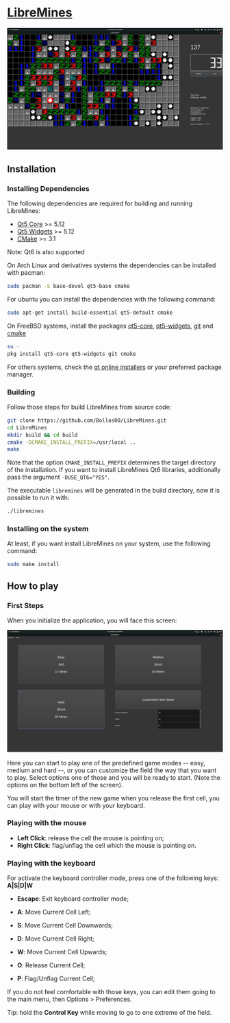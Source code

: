 # [LibreMines](https://github.com/Bollos00/LibreMines)
![](./share/Screenshots/Screenshot2.png)

## Installation

### Installing Dependencies

The following dependencies are required for building and running LibreMines:
* [Qt5 Core](https://doc.qt.io/qt-5/qtcore-index.html) >= 5.12
* [Qt5 Widgets](https://doc.qt.io/qt-5/qtwidgets-index.html) >= 5.12
* [CMake](https://cmake.org/) >= 3.1

Note: Qt6 is also supported

On Arch Linux and derivatives systems the dependencies can be installed with pacman:
```sh
sudo pacman -S base-devel qt5-base cmake
```

For ubuntu you can install the dependencies with the following command:
```sh
sudo apt-get install build-essential qt5-default cmake
```

On FreeBSD systems, install the packages [qt5-core](https://www.freshports.org/devel/qt5-core), [qt5-widgets](https://www.freshports.org/x11-toolkits/qt5-widgets/), [git](https://www.freshports.org/devel/git/) and [cmake](https://www.freshports.org/devel/cmake/)

```sh
su -
pkg install qt5-core qt5-widgets git cmake
```

For others systems, check the [qt online installers](https://download.qt.io/official_releases/online_installers/) or your preferred package manager.

### Building

Follow those steps for build LibreMines from source code:
```sh
git clone https://github.com/Bollos00/LibreMines.git
cd LibreMines
mkdir build && cd build
cmake -DCMAKE_INSTALL_PREFIX=/usr/local ..
make
```

Note that the option `CMAKE_INSTALL_PREFIX` determines the target directory of the installation. If you want to install LibreMines Qt6 libraries, additionally pass the argument `-DUSE_QT6="YES"`.

The executable `libremines` will be generated in the build directory, now it is possible to run it with:
```sh
./libremines
```

### Installing on the system

At least, if you want install LibreMines on your system, use the following command:
```sh
sudo make install
```

## How to play

### First Steps

When you initialize the application, you will face this screen:

![](./share/Screenshots/Screenshot0.png)


Here you can start to play one of the predefined game modes -- easy, medium and hard --, or you can customize the field the way that you want to play. Select options one of those and you will be ready to start. (Note the options on the bottom left of the screen).

You will start the timer of the new game when you release the first cell, you can play with your mouse or with your keyboard.

### Playing with the mouse

* **Left Click**: release the cell the mouse is pointing on;
* **Right Click**: flag/unflag the cell which the mouse is pointing on.

### Playing with the keyboard

For activate the keyboard controller mode, press one of the following keys: **A|S|D|W**

* **Escape**: Exit keyboard controller mode;

* **A**: Move Current Cell Left;

* **S**: Move Current Cell Downwards;

* **D**: Move Current Cell Right;

* **W**: Move Current Cell Upwards;

* **O**: Release Current Cell;

* **P**: Flag/Unflag Current Cell;

If you do not feel comfortable with those keys, you can edit them going to the main menu, then Options > Preferences.

Tip: hold the **Control Key** while moving to go to one extreme of the field.
